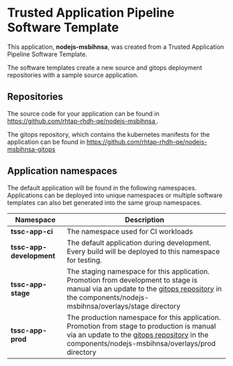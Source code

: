 # Trusted Application Pipeline Software Template

This application, **nodejs-msbihnsa**, was created from a Trusted Application Pipeline Software Template.

The software templates create a new source and gitops deployment repositories with a sample source application. 

## Repositories

The source code for your application can be found in [https://github.com/rhtap-rhdh-qe/nodejs-msbihnsa ](https://github.com/rhtap-rhdh-qe/nodejs-msbihnsa ).
 
The gitops repository, which contains the kubernetes manifests for the application can be found in 
[https://github.com/rhtap-rhdh-qe/nodejs-msbihnsa-gitops ](https://github.com/rhtap-rhdh-qe/nodejs-msbihnsa-gitops ) 

## Application namespaces 

The default application will be found in the following namespaces. Applications can be deployed into unique namespaces or multiple software templates can also bet generated into the same group namespaces.  

|  Namespace   |  Description   |  
| -------- | -------- |
| **tssc-app-ci** | The namespace used for CI workloads |
| **tssc-app-development** | The default application during development. Every build will be deployed to this namespace for testing. |
| **tssc-app-stage** | The staging namespace for this application. Promotion from development to stage is manual via an update to the [gitops repository](https://github.com/rhtap-rhdh-qe/nodejs-msbihnsa-gitops ) in the components/nodejs-msbihnsa/overlays/stage directory |
| **tssc-app-prod** | The production namespace for this application. Promotion from stage to production is manual via an update to the [gitops repository](https://github.com/rhtap-rhdh-qe/nodejs-msbihnsa-gitops ) in the components/nodejs-msbihnsa/overlays/prod directory |